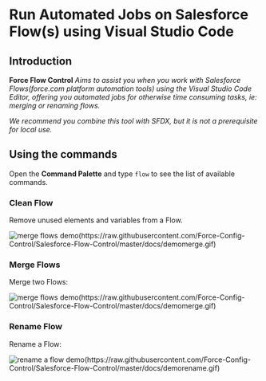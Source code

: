 # Run Automated Jobs on Salesforce Flow(s) using Visual Studio Code

## Introduction

**Force Flow Control** 
*Aims to assist you when you work with Salesforce Flows(force.com platform automation tools) using the Visual Studio Code Editor,
offering you automated jobs for otherwise time consuming tasks, ie: merging or renaming flows.*

*We recommend you combine this tool with SFDX, but it is not a prerequisite for local use.*

## Using the commands

Open the **Command Palette** and type `flow` to see the list of available commands.

### Clean Flow

Remove unused elements and variables from a Flow.

![merge flows demo(https://raw.githubusercontent.com/Force-Config-Control/Salesforce-Flow-Control/master/docs/demomerge.gif)](https://raw.githubusercontent.com/Force-Config-Control/Salesforce-Flow-Control/master/docs/democlean.gif)

### Merge Flows

Merge two Flows:

![merge flows demo(https://raw.githubusercontent.com/Force-Config-Control/Salesforce-Flow-Control/master/docs/demomerge.gif)](https://raw.githubusercontent.com/Force-Config-Control/Salesforce-Flow-Control/master/docs/demomerge.gif)

### Rename Flow

Rename a Flow:

![rename a flow demo(https://raw.githubusercontent.com/Force-Config-Control/Salesforce-Flow-Control/master/docs/demorename.gif)](https://raw.githubusercontent.com/Force-Config-Control/Salesforce-Flow-Control/master/docs/demorename.gif)
